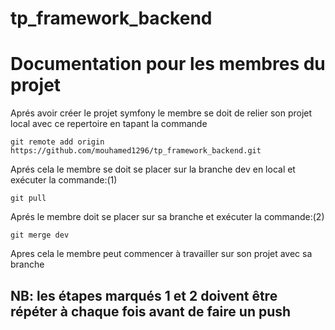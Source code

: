 # tp_framework_backend

# Documentation pour les membres du projet

Aprés avoir créer le projet symfony le membre se doit de relier son projet local avec ce repertoire en tapant la commande
```
git remote add origin https://github.com/mouhamed1296/tp_framework_backend.git
```

Aprés cela le membre se doit se placer sur la branche dev en local et exécuter la commande:(1)
```
git pull
```
Aprés le membre doit se placer sur sa branche et exécuter la commande:(2)
```
git merge dev
```
Apres cela le membre peut commencer à travailler sur son projet avec sa branche

## NB: les étapes marqués 1 et 2 doivent être répéter à chaque fois avant de faire un push

